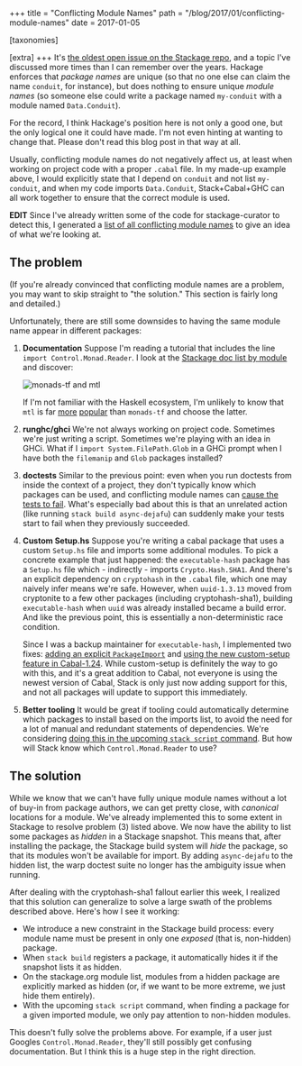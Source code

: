 +++
title = "Conflicting Module Names"
path = "/blog/2017/01/conflicting-module-names"
date = 2017-01-05

[taxonomies]

[extra]
+++
It's
[the oldest open issue on the Stackage repo](https://github.com/fpco/stackage/issues/416),
and a topic I've discussed more times than I can remember over the
years. Hackage enforces that _package names_ are unique (so that no
one else can claim the name `conduit`, for instance), but does nothing
to ensure unique _module names_ (so someone else could write a package
named `my-conduit` with a module named `Data.Conduit`).

For the record, I think Hackage's position here is not only a good
one, but the only logical one it could have made. I'm not even hinting
at wanting to change that. Please don't read this blog post in that
way at all.

Usually, conflicting module names do not negatively affect us, at
least when working on project code with a proper `.cabal` file. In my
made-up example above, I would explicitly state that I depend on
`conduit` and not list `my-conduit`, and when my code imports
`Data.Conduit`, Stack+Cabal+GHC can all work together to ensure that
the correct module is used.

__EDIT__ Since I've already written some of the code for stackage-curator to
detect this, I generated a [list of all conflicting module
names](https://gist.github.com/snoyberg/c5044f390d22200fcee37c894a853719) to
give an idea of what we're looking at.

## The problem

(If you're already convinced that conflicting module names are a
problem, you may want to skip straight to "the solution." This section
is fairly long and detailed.)

Unfortunately, there are still some downsides to having the same
module name appear in different packages:

1.  __Documentation__ Suppose I'm reading a tutorial that includes the
    line `import Control.Monad.Reader`. I look at the
    [Stackage doc list by module](https://www.stackage.org/lts/docs)
    and discover:

    ![monads-tf and mtl](https://i.imgur.com/FkeC6ak.png)

    If I'm not familiar with the Haskell ecosystem, I'm unlikely to
    know that `mtl` is far
    [more](https://www.stackage.org/package/mtl#reverse-dependencies)
    [popular](https://www.stackage.org/package/monads-tf#reverse-dependencies)
    than `monads-tf` and choose the latter.

2.  __runghc/ghci__ We're not always working on project
    code. Sometimes we're just writing a script. Sometimes we're
    playing with an idea in GHCi. What if I `import
    System.FilePath.Glob` in a GHCi prompt when I have both the
    `filemanip` and `Glob` packages installed?

3.  __doctests__ Similar to the previous point: even when you run
    doctests from inside the context of a project, they don't
    typically know which packages can be used, and conflicting module
    names can
    [cause the tests to fail](https://github.com/yesodweb/wai/issues/579). What's
    especially bad about this is that an unrelated action (like
    running `stack build async-dejafu`) can suddenly make your tests
    start to fail when they previously succeeded.

4.  __Custom Setup.hs__ Suppose you're writing a cabal package that
    uses a custom `Setup.hs` file and imports some additional
    modules. To pick a concrete example that just happened: the
    `executable-hash` package has a `Setup.hs` file which -
    indirectly - imports `Crypto.Hash.SHA1`. And there's an explicit
    dependency on `cryptohash` in the `.cabal` file, which one may
    naively infer means we're safe. However, when `uuid-1.3.13` moved
    from cryptonite to a few other packages (including
    cryptohash-sha1), building `executable-hash` when `uuid` was
    already installed became a build error. And like the previous
    point, this is essentially a non-deterministic race condition.

    Since I was a backup maintainer for `executable-hash`, I
    implemented two fixes:
    [adding an explicit `PackageImport`](https://github.com/fpco/executable-hash/commit/91ee923513b6464a49f02fdc0738202e7b4a907a)
    and
    [using the new custom-setup feature in Cabal-1.24](https://github.com/fpco/executable-hash/commit/e93af5ed6e1e46efc876ab008bd48574c761780c). While
    custom-setup is definitely the way to go with this, and it's a
    great addition to Cabal, not everyone is using the newest version
    of Cabal, Stack is only just now adding support for this, and not
    all packages will update to support this immediately.

5.  __Better tooling__ It would be great if tooling could
    automatically determine which packages to install based on the
    imports list, to avoid the need for a lot of manual and redundant
    statements of dependencies. We're considering
    [doing this in the upcoming `stack script` command](https://github.com/commercialhaskell/stack/issues/2805#issuecomment-263075097). But
    how will Stack know which `Control.Monad.Reader` to use?

## The solution

While we know that we can't have fully unique module names without a
lot of buy-in from package authors, we can get pretty close, with
_canonical_ locations for a module. We've already implemented this to
some extent in Stackage to resolve problem (3) listed above. We now
have the ability to list some packages as _hidden_ in a Stackage
snapshot. This means that, after installing the package, the Stackage
build system will _hide_ the package, so that its modules won't be
available for import. By adding `async-dejafu` to the hidden list, the
warp doctest suite no longer has the ambiguity issue when running.

After dealing with the cryptohash-sha1 fallout earlier this week, I
realized that this solution can generalize to solve a large swath of
the problems described above. Here's how I see it working:

* We introduce a new constraint in the Stackage build process: every
  module name must be present in only one _exposed_ (that is,
  non-hidden) package.
* When `stack build` registers a package, it automatically hides it if
  the snapshot lists it as hidden.
* On the stackage.org module list, modules from a hidden package are
  explicitly marked as hidden (or, if we want to be more extreme, we
  just hide them entirely).
* With the upcoming `stack script` command, when finding a package for
  a given imported module, we only pay attention to non-hidden
  modules.

This doesn't fully solve the problems above. For example, if a user
just Googles `Control.Monad.Reader`, they'll still possibly get
confusing documentation. But I think this is a huge step in the right
direction.
